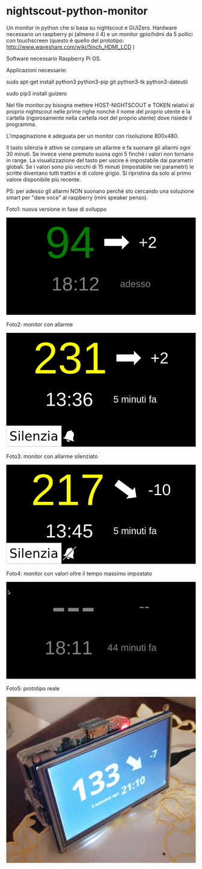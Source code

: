 # nightscout-python-monitor
Un monitor in python che si basa su nightscout e GUIZero. 
Hardware necessario un raspberry pi (almeno il 4) e un monitor gpio/hdmi da 5 pollici con touchscreen (questo è quello del prototipo: http://www.waveshare.com/wiki/5inch_HDMI_LCD )

Software necessario Raspberry Pi OS.

Applicazioni necessarie:

sudo apt-get install python3 python3-pip git python3-tk python3-dateutil

sudo pip3 install guizero

Nel file monitor.py bisogna mettere HOST-NIGHTSCOUT e TOKEN relativi al proprio nightscout nelle prime righe nonchè il nome del proprio utente e la cartella (rigorosamente nella cartella root del proprio utente) dove risiede il programma.

L'impaginazione è adeguata per un monitor con risoluzione 800x480.

Il tasto silenzia è attivo se compare un allarme e fa suonare gli allarmi ogni 30 minuti. Se invece viene premuto suona ogni 5 finchè i valori non tornano in range.
La visualizzazione del tasto per uscire è impostabile dai parametri globali.
Se i valori sono più vecchi di 15 minuti (impostabile nei parametri) le scritte diventano tutti trattini e di colore grigio. Si ripristina da solo al primo valore disponibile più recente.

PS: per adesso gli allarmi NON suonano perchè sto cercando una soluzione smart per "dare voce" al raspberry (mini speaker penso).

Foto1: nuova versione in fase di sviluppo

![Screenshot](screenshot1.png)

Foto2: monitor con allarme

![Screenshot](screenshot3.png)

Foto3: monitor con allarme silenziato

![Screenshot](screenshot4.png)

Foto4: monitor con valori oltre il tempo massimo impostato

![Screenshot](screenshot5.png)

Foto5: prototipo reale

![Screenshot](screenshot2.png)

